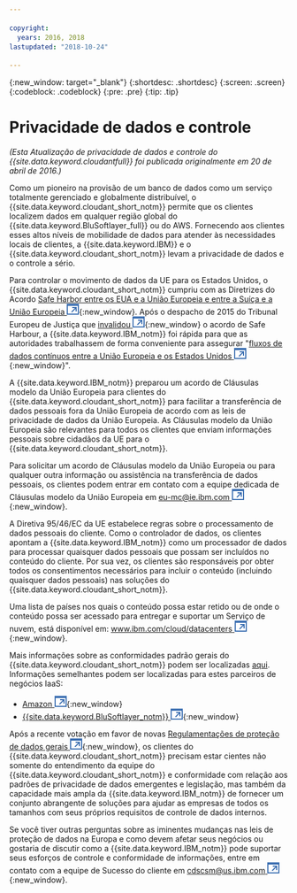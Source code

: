 ```yaml
---

copyright:
  years: 2016, 2018
lastupdated: "2018-10-24"

---
```


{:new_window: target="_blank"}
{:shortdesc: .shortdesc}
{:screen: .screen}
{:codeblock: .codeblock}
{:pre: .pre}
{:tip: .tip}

<!-- Acrolinx: 2017-05-10 -->

# Privacidade de dados e controle

_(Esta Atualização de privacidade de dados e controle do {{site.data.keyword.cloudantfull}} foi publicada originalmente em 20 de abril de 2016.)_

Como um pioneiro na provisão de um banco de dados como um serviço totalmente gerenciado e globalmente distribuível,
o {{site.data.keyword.cloudant_short_notm}} permite que os clientes localizem dados em qualquer região global do
{{site.data.keyword.BluSoftlayer_full}} ou do AWS.
Fornecendo aos clientes esses altos níveis de mobilidade de dados para atender às necessidades locais de clientes,
a {{site.data.keyword.IBM}}
e o {{site.data.keyword.cloudant_short_notm}} levam a privacidade de dados e o controle a sério.

Para controlar o movimento de dados da UE para os Estados Unidos,
o {{site.data.keyword.cloudant_short_notm}} cumpriu com as Diretrizes do Acordo
[Safe Harbor entre os EUA e a União Europeia e entre a Suíça e a União Europeia ![Ícone de link externo](../images/launch-glyph.svg "Ícone de link externo")](https://www.export.gov/safeharbor_eu){:new_window}.
Após o despacho de 2015 do Tribunal Europeu de Justiça que
[invalidou ![Ícone de link externo](../images/launch-glyph.svg "Ícone de link externo")](http://curia.europa.eu/juris/document/document.jsf?text=&docid=169195&pageIndex=0&doclang=en&mode=req&dir=&occ=first&part=1&cid=113326){:new_window}
o acordo de Safe Harbour,
a {{site.data.keyword.IBM_notm}} foi rápida para que as autoridades trabalhassem de forma conveniente
para assegurar "[fluxos de dados contínuos entre a União Europeia e os Estados Unidos ![Ícone de link externo](../images/launch-glyph.svg "Ícone de link externo")](http://www.ibm.com/ibm/ibmgra/safe_harbor_10062015.html){:new_window}".

A {{site.data.keyword.IBM_notm}} preparou um acordo de Cláusulas modelo da União Europeia para clientes do {{site.data.keyword.cloudant_short_notm}}
para facilitar a transferência de dados pessoais fora da União Europeia de acordo com as leis de privacidade de dados da União Europeia.
As Cláusulas modelo da União Europeia são relevantes para todos os clientes
que enviam informações pessoais sobre cidadãos da UE para o {{site.data.keyword.cloudant_short_notm}}.

Para solicitar um acordo de Cláusulas modelo da União Europeia
ou para qualquer outra informação ou assistência na transferência de dados pessoais,
os clientes podem entrar em contato com a equipe dedicada de Cláusulas modelo da União Europeia em [eu-mc@ie.ibm.com ![Ícone de link externo](../images/launch-glyph.svg "Ícone de link externo")](mailto:eu-mc@ie.ibm.com){:new_window}.

A Diretiva 95/46/EC da UE estabelece regras sobre o processamento de dados pessoais do cliente.
Como o controlador de dados,
os clientes apontam a {{site.data.keyword.IBM_notm}} como um processador de dados para processar quaisquer dados pessoais que possam ser incluídos no conteúdo do cliente.
Por sua vez,
os clientes são responsáveis por obter todos os consentimentos necessários
para incluir o conteúdo (incluindo quaisquer dados pessoais) nas soluções do {{site.data.keyword.cloudant_short_notm}}.

Uma lista de países nos quais o conteúdo possa estar retido
ou de onde o conteúdo possa ser acessado
para entregar e suportar um Serviço de nuvem,
está disponível em:
[www.ibm.com/cloud/datacenters ![Ícone de link externo](../images/launch-glyph.svg "Ícone de link externo")](http://www.ibm.com/cloud/datacenters){:new_window}.

Mais informações sobre as conformidades padrão gerais do {{site.data.keyword.cloudant_short_notm}} podem ser localizadas
[aqui](compliance.html).
Informações semelhantes podem ser localizadas para estes parceiros de negócios IaaS:

-   [Amazon ![Ícone de link externo](../images/launch-glyph.svg "Ícone de link externo")](https://aws.amazon.com/compliance/){:new_window}
-   [{{site.data.keyword.BluSoftlayer_notm}} ![Ícone de link externo](../images/launch-glyph.svg "Ícone de link externo")](http://www.softlayer.com/compliance){:new_window}

Após a recente votação em favor de novas
[Regulamentações de proteção de dados gerais ![Ícone de link externo](../images/launch-glyph.svg "Ícone de link externo")](http://www.engadget.com/2016/04/14/eu-data-protection-rules/){:new_window},
os clientes do {{site.data.keyword.cloudant_short_notm}} precisam estar cientes não somente do entendimento da equipe do {{site.data.keyword.cloudant_short_notm}} e
conformidade com relação aos padrões de privacidade de dados emergentes e legislação,
mas também da capacidade mais ampla da {{site.data.keyword.IBM_notm}} de fornecer um conjunto abrangente de soluções
para ajudar as empresas de todos os tamanhos com seus próprios requisitos de controle de dados internos.

Se você tiver outras perguntas sobre as iminentes mudanças nas leis de proteção de dados na Europa
e como devem afetar seus negócios
ou gostaria de discutir como a {{site.data.keyword.IBM_notm}} pode suportar seus esforços de controle e
conformidade de informações,
entre em contato com a equipe de Sucesso do cliente em [cdscsm@us.ibm.com ![Ícone de link externo](../images/launch-glyph.svg "Ícone de link externo")](mailto:cdscsm@us.ibm.com){:new_window}. 
